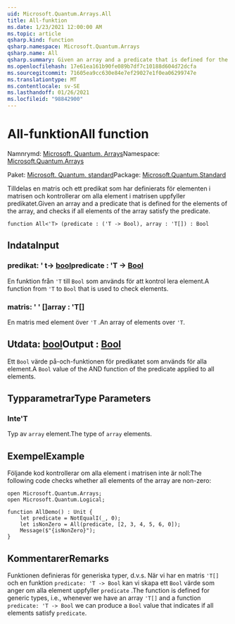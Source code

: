 ```yaml
---
uid: Microsoft.Quantum.Arrays.All
title: All-funktion
ms.date: 1/23/2021 12:00:00 AM
ms.topic: article
qsharp.kind: function
qsharp.namespace: Microsoft.Quantum.Arrays
qsharp.name: All
qsharp.summary: Given an array and a predicate that is defined for the elements of the array, and checks if all elements of the array satisfy the predicate.
ms.openlocfilehash: 17e61ea161b90fe089b7df7c10188d604d72dcfa
ms.sourcegitcommit: 71605ea9cc630e84e7ef29027e1f0ea06299747e
ms.translationtype: MT
ms.contentlocale: sv-SE
ms.lasthandoff: 01/26/2021
ms.locfileid: "98842900"
---
```

# <a name="all-function"></a><span data-ttu-id="bbc46-102">All-funktion</span><span class="sxs-lookup"><span data-stu-id="bbc46-102">All function</span></span>

<span data-ttu-id="bbc46-103">Namnrymd: [Microsoft. Quantum. Arrays](xref:Microsoft.Quantum.Arrays)</span><span class="sxs-lookup"><span data-stu-id="bbc46-103">Namespace: [Microsoft.Quantum.Arrays](xref:Microsoft.Quantum.Arrays)</span></span>

<span data-ttu-id="bbc46-104">Paket: [Microsoft. Quantum. standard](https://nuget.org/packages/Microsoft.Quantum.Standard)</span><span class="sxs-lookup"><span data-stu-id="bbc46-104">Package: [Microsoft.Quantum.Standard](https://nuget.org/packages/Microsoft.Quantum.Standard)</span></span>


<span data-ttu-id="bbc46-105">Tilldelas en matris och ett predikat som har definierats för elementen i matrisen och kontrollerar om alla element i matrisen uppfyller predikatet.</span><span class="sxs-lookup"><span data-stu-id="bbc46-105">Given an array and a predicate that is defined for the elements of the array, and checks if all elements of the array satisfy the predicate.</span></span>

```qsharp
function All<'T> (predicate : ('T -> Bool), array : 'T[]) : Bool
```


## <a name="input"></a><span data-ttu-id="bbc46-106">Indata</span><span class="sxs-lookup"><span data-stu-id="bbc46-106">Input</span></span>

### <a name="predicate--t---bool"></a><span data-ttu-id="bbc46-107">predikat: ' t-> [bool](xref:microsoft.quantum.lang-ref.bool)</span><span class="sxs-lookup"><span data-stu-id="bbc46-107">predicate : 'T -> [Bool](xref:microsoft.quantum.lang-ref.bool)</span></span>

<span data-ttu-id="bbc46-108">En funktion från `'T` till `Bool` som används för att kontrol lera element.</span><span class="sxs-lookup"><span data-stu-id="bbc46-108">A function from `'T` to `Bool` that is used to check elements.</span></span>


### <a name="array--t"></a><span data-ttu-id="bbc46-109">matris: ' ' []</span><span class="sxs-lookup"><span data-stu-id="bbc46-109">array : 'T[]</span></span>

<span data-ttu-id="bbc46-110">En matris med element över `'T` .</span><span class="sxs-lookup"><span data-stu-id="bbc46-110">An array of elements over `'T`.</span></span>



## <a name="output--bool"></a><span data-ttu-id="bbc46-111">Utdata: [bool](xref:microsoft.quantum.lang-ref.bool)</span><span class="sxs-lookup"><span data-stu-id="bbc46-111">Output : [Bool](xref:microsoft.quantum.lang-ref.bool)</span></span>

<span data-ttu-id="bbc46-112">Ett `Bool` värde på-och-funktionen för predikatet som används för alla element.</span><span class="sxs-lookup"><span data-stu-id="bbc46-112">A `Bool` value of the AND function of the predicate applied to all elements.</span></span>

## <a name="type-parameters"></a><span data-ttu-id="bbc46-113">Typparametrar</span><span class="sxs-lookup"><span data-stu-id="bbc46-113">Type Parameters</span></span>

### <a name="t"></a><span data-ttu-id="bbc46-114">Inte</span><span class="sxs-lookup"><span data-stu-id="bbc46-114">'T</span></span>

<span data-ttu-id="bbc46-115">Typ av `array` element.</span><span class="sxs-lookup"><span data-stu-id="bbc46-115">The type of `array` elements.</span></span>

## <a name="example"></a><span data-ttu-id="bbc46-116">Exempel</span><span class="sxs-lookup"><span data-stu-id="bbc46-116">Example</span></span>

<span data-ttu-id="bbc46-117">Följande kod kontrollerar om alla element i matrisen inte är noll:</span><span class="sxs-lookup"><span data-stu-id="bbc46-117">The following code checks whether all elements of the array are non-zero:</span></span>

```qsharp
open Microsoft.Quantum.Arrays;
open Microsoft.Quantum.Logical;

function AllDemo() : Unit {
    let predicate = NotEqualI(_, 0);
    let isNonZero = All(predicate, [2, 3, 4, 5, 6, 0]);
    Message($"{isNonZero}");
}
```

## <a name="remarks"></a><span data-ttu-id="bbc46-118">Kommentarer</span><span class="sxs-lookup"><span data-stu-id="bbc46-118">Remarks</span></span>

<span data-ttu-id="bbc46-119">Funktionen definieras för generiska typer, d.v.s. När vi har en matris `'T[]` och en funktion `predicate: 'T -> Bool` kan vi skapa ett `Bool` värde som anger om alla element uppfyller `predicate` .</span><span class="sxs-lookup"><span data-stu-id="bbc46-119">The function is defined for generic types, i.e., whenever we have an array `'T[]` and a function `predicate: 'T -> Bool` we can produce a `Bool` value that indicates if all elements satisfy `predicate`.</span></span>